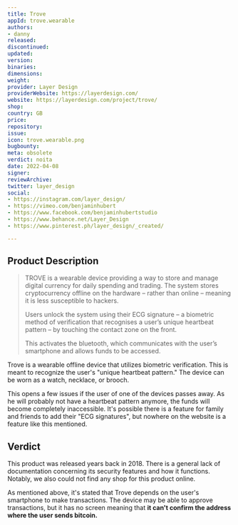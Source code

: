 ```yaml
---
title: Trove
appId: trove.wearable
authors:
- danny
released: 
discontinued: 
updated: 
version: 
binaries: 
dimensions: 
weight: 
provider: Layer Design
providerWebsite: https://layerdesign.com/
website: https://layerdesign.com/project/trove/
shop: 
country: GB
price: 
repository: 
issue: 
icon: trove.wearable.png
bugbounty: 
meta: obsolete
verdict: noita
date: 2022-04-08
signer: 
reviewArchive: 
twitter: layer_design
social:
- https://instagram.com/layer_design/
- https://vimeo.com/benjaminhubert
- https://www.facebook.com/benjaminhubertstudio
- https://www.behance.net/Layer_Design
- https://www.pinterest.ph/layer_design/_created/

---
```


## Product Description

> TROVE is a wearable device providing a way to store and manage digital currency for daily spending and trading. The system stores cryptocurrency offline on the hardware – rather than online – meaning it is less susceptible to hackers.
>
> Users unlock the system using their ECG signature – a biometric method of verification that recognises a user’s unique heartbeat pattern – by touching the contact zone on the front.
>
> This activates the bluetooth, which communicates with the user’s smartphone and allows funds to be accessed.


Trove is a wearable offline device that utilizes biometric verification. This is meant to recognize the user's "unique heartbeat pattern." The device can be worn as a watch, necklace, or brooch.

This opens a few issues if the user of one of the devices passes away. As he will probably not have a heartbeat pattern anymore, the funds will become completely inaccessible. It's possible there is a feature for family and friends to add their "ECG signatures", but nowhere on the website is a feature like this mentioned.


## Verdict 

This product was released years back in 2018. There is a general lack of documentation concerning its security features and how it functions. Notably, we also could not find any shop for this product online.

As mentioned above, it's stated that Trove depends on the user's smartphone to make transactions. The device may be able to approve transactions, but it has no screen meaning that **it can't confirm the address where the user sends bitcoin.**